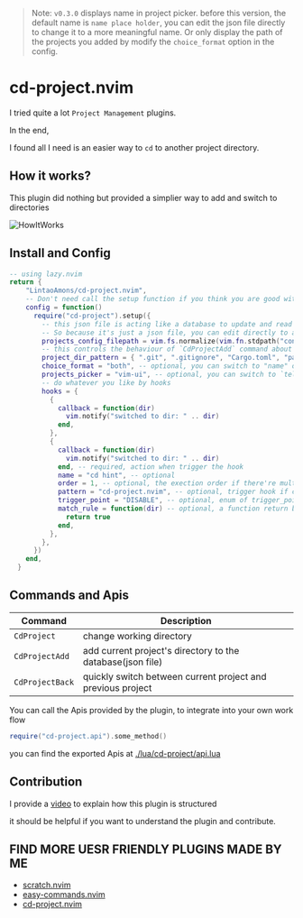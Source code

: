 > Note: `v0.3.0` displays name in project picker. before this version, the default name is `name place holder`, you can edit the json file directly to change it to a more meaningful name. Or only display the path of the projects you added by modify the `choice_format` option in the config.

# cd-project.nvim

I tried quite a lot `Project Management` plugins.

In the end,

I found all I need is an easier way to `cd` to another project directory.

## How it works?

This plugin did nothing but provided a simplier way to add and switch to directories

![HowItWorks](https://github.com/LintaoAmons/cd-project.nvim/assets/95092244/6fa66d86-38c0-4ea8-ad5e-a6ed14c263ef)


## Install and Config

```lua
-- using lazy.nvim
return {
    "LintaoAmons/cd-project.nvim",
    -- Don't need call the setup function if you think you are good with the default configuration
    config = function()
      require("cd-project").setup({
        -- this json file is acting like a database to update and read the projects in real time.
        -- So because it's just a json file, you can edit directly to add more paths you want manually
        projects_config_filepath = vim.fs.normalize(vim.fn.stdpath("config") .. "/cd-project.nvim.json"),
        -- this controls the behaviour of `CdProjectAdd` command about how to get the project directory
        project_dir_pattern = { ".git", ".gitignore", "Cargo.toml", "package.json", "go.mod" },
        choice_format = "both", -- optional, you can switch to "name" or "path"
        projects_picker = "vim-ui", -- optional, you can switch to `telescope`
        -- do whatever you like by hooks
        hooks = {
          {
            callback = function(dir)
              vim.notify("switched to dir: " .. dir)
            end,
          },
          {
            callback = function(dir)
              vim.notify("switched to dir: " .. dir)
            end, -- required, action when trigger the hook
            name = "cd hint", -- optional
            order = 1, -- optional, the exection order if there're multiple hooks to be trigger at one point
            pattern = "cd-project.nvim", -- optional, trigger hook if contains pattern
            trigger_point = "DISABLE", -- optional, enum of trigger_points, default to `AFTER_CD`
            match_rule = function(dir) -- optional, a function return bool. if have this fields, then pattern will be ignored
              return true
            end,
          },
        },
      })
    end,
  }
```

## Commands and Apis

| Command         | Description                                                 |
|-----------------|-------------------------------------------------------------|
| `CdProject`     | change working directory                                    |
| `CdProjectAdd`  | add current project's directory to the database(json file)  |
| `CdProjectBack` | quickly switch between current project and previous project |


You can call the Apis provided by the plugin, to integrate into your own work flow

```lua
require("cd-project.api").some_method()
```

you can find the exported Apis at [./lua/cd-project/api.lua](./lua/cd-project/api.lua)

## Contribution

I provide a [video](https://youtu.be/V6B6uMCmMTg) to explain how this plugin is structured

it should be helpful if you want to understand the plugin and contribute.

## FIND MORE UESR FRIENDLY PLUGINS MADE BY ME

- [scratch.nvim](https://github.com/LintaoAmons/scratch.nvim)
- [easy-commands.nvim](https://github.com/LintaoAmons/easy-commands.nvim)
- [cd-project.nvim](https://github.com/LintaoAmons/cd-project.nvim)
